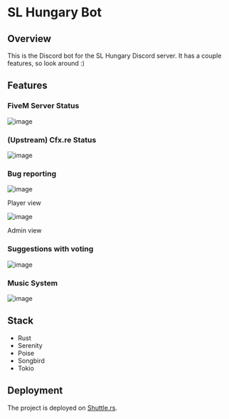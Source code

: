 # SL Hungary Bot

## Overview
This is the Discord bot for the SL Hungary Discord server. It has a couple features, so look around :)

## Features
### FiveM Server Status
![image](https://github.com/user-attachments/assets/6093830d-8f7a-4a95-a6ce-c0efce2ad14d)

### (Upstream) Cfx.re Status
![image](https://github.com/user-attachments/assets/5a250432-aa45-453c-8e77-153387b39878)

### Bug reporting
![image](https://github.com/user-attachments/assets/c2c1c404-be8b-4f14-97d2-2d13256fe385)

Player view

![image](https://github.com/user-attachments/assets/f9536b32-9010-44a3-984b-620b699e2f55)

Admin view

### Suggestions with voting
![image](https://github.com/user-attachments/assets/24f28a83-00e6-4680-a916-bf62acfb621f)

### Music System
![image](https://github.com/user-attachments/assets/d0cfc824-1075-4049-b88f-c9fb3052c0ee)


## Stack
- Rust
- Serenity
- Poise
- Songbird
- Tokio

## Deployment
The project is deployed on [Shuttle.rs](https://shuttle.rs/).

